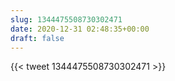 ```yaml
---
slug: 1344475508730302471
date: 2020-12-31 02:48:35+00:00
draft: false
---
```


{{< tweet 1344475508730302471 >}}
